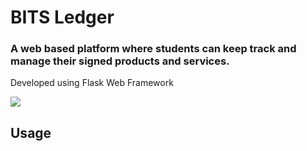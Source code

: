 # BITS Ledger

### A web based platform where students can keep track and manage their signed products and services.

Developed using Flask Web Framework





![](https://imgur.com/LlYZ6u6.png)



## Usage



